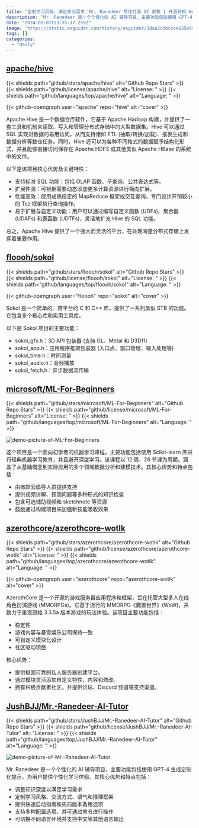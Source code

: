 ```yaml
---
title: "定制学习风格、满足多元需求：Mr. Ranedeer 帮你打造 AI 家教 | 开源日报 No.178"
description: "Mr. Ranedeer 是一个个性化的 AI 辅导项目，主要功能包括使用 GPT-4 生成定制化提示，为用户提供个性化学习体验。"
date: "2024-02-07T23:35:17.259Z"
image: "https://static.osguider.com/history/osguider/3daa3c0bccee635e94dff2c27d400a80.png"
tags: []
categories:
  - "daily"
---
```


## [apache/hive](https://github.com/apache/hive)

{{< shields path="github/stars/apache/hive" alt="Github Repo Stars" >}} {{< shields path="github/license/apache/hive" alt="License: " >}} {{< shields path="github/languages/top/apache/hive" alt="Language: " >}}

{{< github-opengraph user="apache" repo="hive" alt="cover" >}}

Apache Hive 是一个数据仓库软件，它基于 Apache Hadoop 构建，并提供了一套工具和机制来读取、写入和管理分布式存储中的大型数据集。Hive 可以通过 SQL 实现对数据的易用访问，从而支持诸如 ETL (抽取/转换/加载)、报表生成和数据分析等数仓任务。同时，Hive 还可以为各种不同格式的数据赋予结构化形式，并且能够直接访问保存在 Apache HDFS 或其他类似 Apache HBase 的系统中的文件。

以下是该项目核心优势及关键特性：

- 支持标准 SQL 功能：包括 OLAP 函数、子查询、公共表达式等。
- 扩展性强：可根据需要动态添加更多计算资源进行横向扩展。
- 性能高效：使用成熟稳定的 MapReduce 框架或交互查询，专门设计开销较小的 Tez 框架执行查询操作。
- 易于扩展与自定义功能：用户可以通过编写自定义函数 (UDFs)、聚合器 (UDAFs) 和表函数 (UDTFs)，灵活地扩充 Hive 的 SQL 功能。

总之，Apache Hive 提供了一个强大而灵活的平台，在处理海量分布式存储上发挥着重要作用。
  
## [floooh/sokol](https://github.com/floooh/sokol)

{{< shields path="github/stars/floooh/sokol" alt="Github Repo Stars" >}} {{< shields path="github/license/floooh/sokol" alt="License: " >}} {{< shields path="github/languages/top/floooh/sokol" alt="Language: " >}}

{{< github-opengraph user="floooh" repo="sokol" alt="cover" >}}

Sokol 是一个简单的、跨平台的 C 和 C++ 库，提供了一系列类似 STB 的功能。它包含多个核心库和实用工具库。

以下是 Sokol 项目的主要功能：

- sokol_gfx.h：3D API 包装器 (支持 GL、Metal 和 D3D11)
- sokol_app.h：应用程序框架包装器 (入口点、窗口管理、输入处理等)
- sokol_time.h：时间测量
- sokol_audio.h：音频播放
- sokol_fetch.h：异步数据流传输
  
## [microsoft/ML-For-Beginners](https://github.com/microsoft/ML-For-Beginners)

{{< shields path="github/stars/microsoft/ML-For-Beginners" alt="Github Repo Stars" >}} {{< shields path="github/license/microsoft/ML-For-Beginners" alt="License: " >}} {{< shields path="github/languages/top/microsoft/ML-For-Beginners" alt="Language: " >}}

![demo-picture-of-ML-For-Beginners](https://static.osguider.com/history/osguider/2ee5851fdd14fb777163c9dfef721412.png)

这个项目是一个面向初学者的机器学习课程，主要功能包括使用 Scikit-learn 库进行经典机器学习教育，并且避开深度学习。该课程以 12 周、26 节课为周期，涵盖了从基础概念到实际应用的多个领域数据分析和建模技术。其核心优势和特点包括：

- 由微软云倡导人员提供支持
- 提供视频讲解、预测问题等多种形式的知识检查
- 包含可选辅助视频和 sketchnote 等资源
- 鼓励通过构建项目来加强新技能吸收效果
  
## [azerothcore/azerothcore-wotlk](https://github.com/azerothcore/azerothcore-wotlk)

{{< shields path="github/stars/azerothcore/azerothcore-wotlk" alt="Github Repo Stars" >}} {{< shields path="github/license/azerothcore/azerothcore-wotlk" alt="License: " >}} {{< shields path="github/languages/top/azerothcore/azerothcore-wotlk" alt="Language: " >}}

{{< github-opengraph user="azerothcore" repo="azerothcore-wotlk" alt="cover" >}}

AzerothCore 是一个开源的游戏服务器应用程序和框架，旨在托管大型多人在线角色扮演游戏 (MMORPGs)。它基于流行的 MMORPG《魔兽世界》(WoW)，并致力于重现原始 3.3.5a 版本游戏的玩法体验。该项目主要功能包括：

- 稳定性
- 游戏内容与暴雪娱乐公司保持一致
- 可自定义模块化设计
- 社区驱动项目

核心优势：

- 提供稳固可靠的私人服务器创建平台。
- 通过模块灵活添加自定义特性、内容和修改。
- 拥有积极贡献者社区，并提供论坛、Discord 频道等支持渠道。
  
## [JushBJJ/Mr.-Ranedeer-AI-Tutor](https://github.com/JushBJJ/Mr.-Ranedeer-AI-Tutor)

{{< shields path="github/stars/JushBJJ/Mr.-Ranedeer-AI-Tutor" alt="Github Repo Stars" >}} {{< shields path="github/license/JushBJJ/Mr.-Ranedeer-AI-Tutor" alt="License: " >}} {{< shields path="github/languages/top/JushBJJ/Mr.-Ranedeer-AI-Tutor" alt="Language: " >}}

![demo-picture-of-Mr.-Ranedeer-AI-Tutor](https://static.osguider.com/history/osguider/ebb1047aff7ff4fdb5e20eb21a0f455b.png)

Mr. Ranedeer 是一个个性化的 AI 辅导项目，主要功能包括使用 GPT-4 生成定制化提示，为用户提供个性化学习体验。其核心优势和特点包括：

- 调整知识深度以满足学习需求
- 定制学习风格、交流方式、语气和推理框架
- 提供快速启动指南和先前版本备用选项
- 支持多种配置选项，并可通过命令进行操作
- 可切换不同语言环境并支持中文等其他语言输出
  
